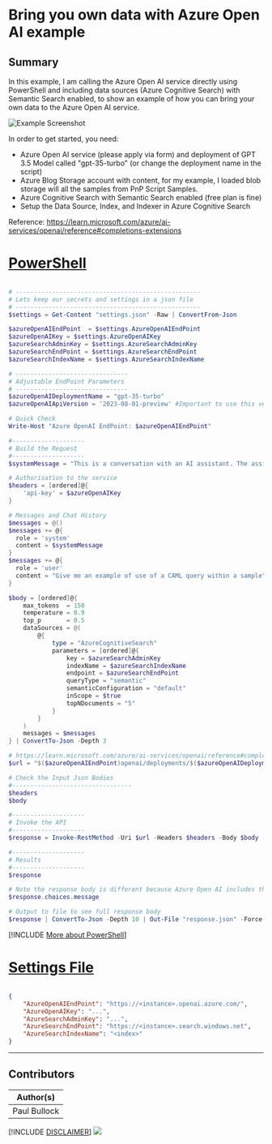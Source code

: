 

# Bring you own data with Azure Open AI example

## Summary

In this example, I am calling the Azure Open AI service directly using PowerShell and including data sources (Azure Cognitive Search) with Semantic Search enabled, to show an example of how you can bring your own data to the Azure Open AI service.

![Example Screenshot](assets/example.png)

In order to get started, you need:

- Azure Open AI service (please apply via form) and deployment of GPT 3.5 Model called "gpt-35-turbo" (or change the deployment name in the script)
- Azure Blog Storage account with content, for my example, I loaded blob storage will all the samples from PnP Script Samples.
- Azure Cognitive Search with Semantic Search enabled (free plan is fine)
- Setup the Data Source, Index, and Indexer in Azure Cognitive Search

Reference: https://learn.microsoft.com/azure/ai-services/openai/reference#completions-extensions


# [PowerShell](#tab/ps)

```powershell

# ---------------------------------------------------
# Lets keep our secrets and settings in a json file
# ---------------------------------------------------
$settings = Get-Content "settings.json" -Raw | ConvertFrom-Json

$azureOpenAIEndPoint  = $settings.AzureOpenAIEndPoint
$azureOpenAIKey = $settings.AzureOpenAIKey
$azureSearchAdminKey = $settings.AzureSearchAdminKey
$azureSearchEndPoint = $settings.AzureSearchEndPoint
$azureSearchIndexName = $settings.AzureSearchIndexName

# -------------------------------
# Adjustable EndPoint Parameters
# -------------------------------
$azureOpenAIDeploymentName = "gpt-35-turbo"
$azureOpenAIApiVersion = '2023-08-01-preview' #Important to use this version for chat completion extensions

# Quick Check
Write-Host "Azure OpenAI EndPoint: $azureOpenAIEndPoint"

#--------------------
# Build the Request
#--------------------
$systemMessage = "This is a conversation with an AI assistant. The assistant is helpful, creative, clever, and very friendly."

# Authorisation to the service
$headers = [ordered]@{
    'api-key' = $azureOpenAIKey
}

# Messages and Chat History
$messages = @()
$messages += @{
  role = 'system'
  content = $systemMessage
}
$messages += @{
  role = 'user'
  content = "Give me an example of use of a CAML query within a sample"
}

$body = [ordered]@{
    max_tokens  = 150
    temperature = 0.9
    top_p       = 0.5
    dataSources = @(
        @{
            type = "AzureCognitiveSearch"
            parameters = [ordered]@{
                key = $azureSearchAdminKey
                indexName = $azureSearchIndexName
                endpoint = $azureSearchEndPoint
                queryType = "semantic"
                semanticConfiguration = "default"
                inScope = $true
                topNDocuments = "5"
            }
        }
    )
    messages = $messages
} | ConvertTo-Json -Depth 3

# https://learn.microsoft.com/azure/ai-services/openai/reference#completions-extensions
$url = "$($azureOpenAIEndPoint)openai/deployments/$($azureOpenAIDeploymentName)/extensions/chat/completions?api-version=$($azureOpenAIApiVersion)"

# Check the Input Json Bodies
#---------------------------------
$headers
$body

#--------------------
# Invoke the API
#--------------------
$response = Invoke-RestMethod -Uri $url -Headers $headers -Body $body -Method Post -ContentType 'application/json'

#--------------------
# Results
#--------------------
$response 

# Note the response body is different because Azure Open AI includes the citations from Azure Cognitive Search
$response.choices.message

# Output to file to see full response body
$response | ConvertTo-Json -Depth 10 | Out-File "response.json" -Force  

```
[!INCLUDE [More about PowerShell](../../docfx/includes/MORE-PS.md)]

# [Settings File](#tab/settings)

```json

{
    "AzureOpenAIEndPoint": "https://<instance>.openai.azure.com/",
    "AzureOpenAIKey": "...",
    "AzureSearchAdminKey": "...",
    "AzureSearchEndPoint": "https://<instance>.search.windows.net",
    "AzureSearchIndexName": "<index>"
}

```
***


## Contributors

| Author(s) |
|-----------|
| Paul Bullock |

[!INCLUDE [DISCLAIMER](../../docfx/includes/DISCLAIMER.md)]
<img src="https://m365-visitor-stats.azurewebsites.net/script-samples/scripts/azure-open-ai-byod-powershell" aria-hidden="true" />
